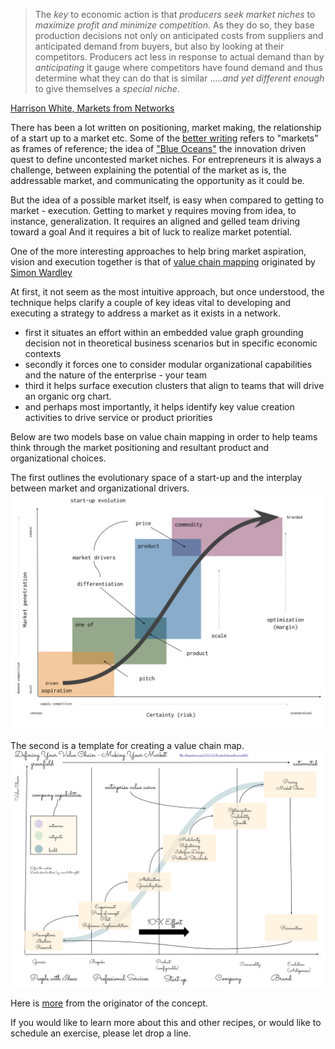 
>The *key* to economic action is that *producers seek market niches* to *maximize profit and minimize competition*.  As they do so, they base production decisions not only on anticipated costs from suppliers and anticipated demand from buyers, but also by looking at their competitors.  Producers act less in response to actual demand than by *anticipating* it  gauge where competitors have found demand and thus determine what they can do that is similar …..*and yet  different enough* to give themselves a *special niche*.

[Harrison White, ](http://sociology.columbia.edu/node/170)[Markets from Networks](http://press.princeton.edu/titles/7207.html)

There has been a lot written on positioning, market making, the relationship of a start up to a market etc. Some of the [better writing](https://hackernoon.com/obviously-awesome-a-product-positioning-exercise-604e8ced841e#.u5x18i3gb) refers to "markets" as frames of reference; the idea of ["Blue Oceans"](https://www.blueoceanstrategy.com/) the innovation driven quest to define uncontested market niches. For entrepreneurs it is always a challenge, between explaining the potential of the market as is, the addressable market, and communicating the opportunity as it could be.

But the idea of a possible market itself, is easy when compared to getting to market - execution. Getting to market y requires moving from idea, to instance, generalization. It requires an  aligned and gelled team driving toward a goal And it requires a bit of luck to realize market potential.

One of the more interesting approaches to help bring market aspiration, vision and execution together is that of [value chain mapping](http://www.cio.co.uk/it-strategy/introduction-wardley-value-chain-mapping-3604565/) originated by [Simon Wardley](https://twitter.com/swardley)

At first, it not seem as the  most intuitive approach, but once understood, the technique  helps clarify a couple of key ideas vital to developing and executing a strategy to address a market as it exists in a network.

- first it situates an effort within an embedded value graph grounding decision not in theoretical business scenarios but in specific economic contexts
- secondly it forces one to consider modular organizational capabilities and the nature of the enterprise - your team
- third it helps surface execution clusters that align to teams that will drive an organic org chart.
- and perhaps most importantly, it helps identify key value creation activities to drive service or product priorities

Below are two models base on value chain mapping in order to help teams think through the market positioning and resultant product and organizational  choices.

The first outlines the evolutionary space of a start-up  and the interplay between market and organizational drivers.
<img src="/explorations/start-up_evolution.svg" />

The second is a template for creating  a value chain map.
<img src="/explorations/Value_Chain_Mapping.svg" />

Here is [more](http://blog.gardeviance.org/2015/04/the-only-structure-youll-ever-need.html) from the originator of the concept.

If you would like to learn more about this and other recipes, or would like to schedule an exercise, please let drop a line.
